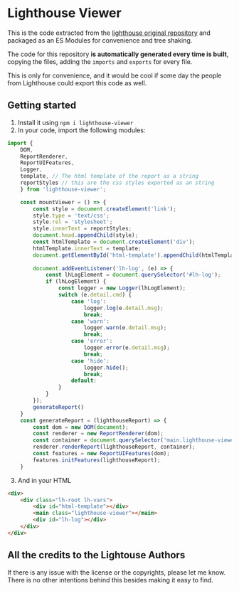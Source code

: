 # Lighthouse Viewer
This is the code extracted from the [lighthouse original repository](https://github.com/GoogleChrome/lighthouse/tree/master/lighthouse-core/report/html)
and packaged as an ES Modules for convenience and tree shaking.
 
The code for this repository **is automatically generated every time is built**, copying the files, adding the `imports` 
and `exports` for every file.

This is only for convenience, and it would be cool if some day the people from Lighthouse could export this code as well.

## Getting started

1. Install it using `npm i lighthouse-viewer`
2. In your code, import the following modules:
```js
import { 
    DOM, 
    ReportRenderer,
    ReportUIFeatures,
    Logger,
    template, // The html template of the report as a string
    reportStyles // this are the css styles exported as an string 
    } from 'lighthouse-viewer';

    const mountViewer = () => {
        const style = document.createElement('link');
        style.type = 'text/css';
        style.rel = 'stylesheet';
        style.innerText = reportStyles;
        document.head.appendChild(style);
        const htmlTemplate = document.createElement('div');
        htmlTemplate.innerText = template;
        document.getElementById('html-template').appendChild(htmlTemplate)
        
        document.addEventListener('lh-log', (e) => {
            const lhLogElement = document.querySelector('#lh-log');
            if (lhLogElement) {
                const logger = new Logger(lhLogElement);
                switch (e.detail.cmd) {
                    case 'log':
                        logger.log(e.detail.msg);
                        break;
                    case 'warn':
                        logger.warn(e.detail.msg);
                        break;
                    case 'error':
                        logger.error(e.detail.msg);
                        break;
                    case 'hide':
                        logger.hide();
                        break;
                    default:
                }
            }
        });
        generateReport()
    }
    const generateReport = (lighthouseReport) => {
        const dom = new DOM(document);
        const renderer = new ReportRenderer(dom);
        const container = document.querySelector('main.lighthouse-viewer');
        renderer.renderReport(lighthouseReport, container);
        const features = new ReportUIFeatures(dom);
        features.initFeatures(lighthouseReport);
    }
```
3. And in your HTML
```html
<div>
    <div class="lh-root lh-vars">
        <div id="html-template"></div>
        <main class="lighthouse-viewer"></main>
        <div id="lh-log"></div>
    </div>
</div>
```
## All the credits to the Lightouse Authors
If there is any issue with the license or the copyrights, please let me know. There is no other intentions behind this 
besides making it easy to find.
